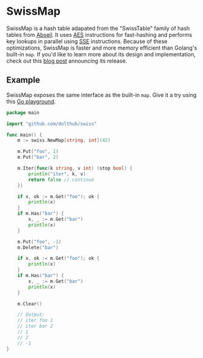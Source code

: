 # SwissMap

SwissMap is a hash table adapated from the "SwissTable" family of hash tables from [Abseil](https://abseil.io/blog/20180927-swisstables). It uses [AES](https://github.com/dolthub/maphash) instructions for fast-hashing and performs key lookups in parallel using [SSE](https://en.wikipedia.org/wiki/Streaming_SIMD_Extensions) instructions. Because of these optimizations, SwissMap is faster and more memory efficient than Golang's built-in `map`. If you'd like to learn more about its design and implementation, check out this [blog post](https://www.dolthub.com/blog/2023-03-28-swiss-map/) announcing its release.


## Example

SwissMap exposes the same interface as the built-in `map`. Give it a try using this [Go playground](https://go.dev/play/p/JPDC5WhYN7g).

```go
package main

import "github.com/dolthub/swiss"

func main() {
	m := swiss.NewMap[string, int](42)

	m.Put("foo", 1)
	m.Put("bar", 2)

	m.Iter(func(k string, v int) (stop bool) {
		println("iter", k, v)
		return false // continue
	})

	if x, ok := m.Get("foo"); ok {
		println(x)
	}
	if m.Has("bar") {
		x, _ := m.Get("bar")
		println(x)
	}

	m.Put("foo", -1)
	m.Delete("bar")

	if x, ok := m.Get("foo"); ok {
		println(x)
	}
	if m.Has("bar") {
		x, _ := m.Get("bar")
		println(x)
	}

	m.Clear()

	// Output:
	// iter foo 1
	// iter bar 2
	// 1
	// 2
	// -1
}
```
